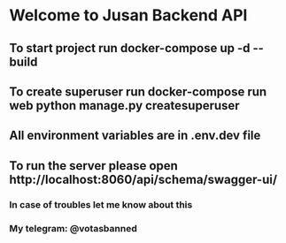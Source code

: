 # Welcome to Jusan Backend API

## To start project run docker-compose up -d --build
## To create superuser run docker-compose run web python manage.py createsuperuser

## All environment variables are in .env.dev file

## To run the server please open http://localhost:8060/api/schema/swagger-ui/

### In case of troubles let me know about this
### My telegram: @votasbanned
